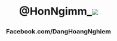<h1 align="center">@HonNgimm_<img src="https://img.icons8.com/color/25/null/tiktok-verified-account.png"/>
<p align="center">
  <h3 align="center">Facebook.com/DangHoangNghiem</h3>
</p>

